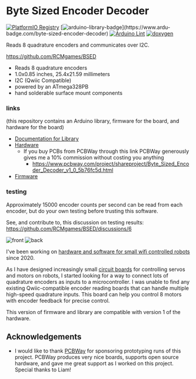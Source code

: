 # Byte Sized Encoder Decoder

[![PlatformIO Registry](https://badges.registry.platformio.org/packages/joshua1024/library/byte-sized-encoder-decoder.svg)](https://registry.platformio.org/libraries/joshua1024/byte-sized-encoder-decoder)
[![arduino-library-badge](https://www.ardu-badge.com/badge/byte-sized-encoder-decoder.svg?)](https://www.ardu-badge.com/byte-sized-encoder-decoder)
[![Arduino Lint](https://github.com/RCMgames/BSED/actions/workflows/arduino-lint.yml/badge.svg)](https://github.com/RCMgames/BSED/actions/workflows/arduino-lint.yml)
[![doxygen](https://github.com/RCMgames/BSED/actions/workflows/doxygen.yml/badge.svg)](https://github.com/RCMgames/BSED/actions/workflows/doxygen.yml)

Reads 8 quadrature encoders and communicates over I2C.

https://github.com/RCMgames/BSED

* Reads 8 quadrature encoders
* 1.0x0.85 inches, 25.4x21.59 millimeters
* I2C (Qwiic Compatible)
* powered by an ATmega328PB
* hand solderable surface mount components

### links 
(this repository contains an Arduino library, firmware for the board, and hardware for the board)
* [Documentation for Library](https://rcmgames.github.io/BSED/class_byte_sized_encoder_decoder.html)
* [Hardware](https://github.com/RCMgames/BSED/tree/main/extras/hardware)
  * If you buy PCBs from PCBWay through this link PCBWay generously gives me a 10% commission without costing you anything
    * https://www.pcbway.com/project/shareproject/Byte_Sized_Encoder_Decoder_v1_0_5b76fc5d.html
* [Firmware](https://github.com/RCMgames/BSED/tree/main/extras/firmware)

### testing
Approximately 15000 encoder counts per second can be read from each encoder, but do your own testing before trusting this software.

See, and contribute to, this discussion on testing results: https://github.com/RCMgames/BSED/discussions/6

![front](https://github.com/RCMgames/BSED/blob/fd907d3367903d2f684a02541658e857a268ef72/extras/hardware/photos/P1039300.JPG)
![back](https://github.com/RCMgames/BSED/blob/fd907d3367903d2f684a02541658e857a268ef72/extras/hardware/photos/P1039304.JPG)

I've been working on [hardware and software for small wifi controlled robots](https://github.com/rcmgames) since 2020.

As I have designed increasingly small [circuit boards](https://github.com/rcmgames) for controlling servos and motors on robots, I started looking for a way to connect lots of quadrature encoders as inputs to a microcontroller. I was unable to find any existing Qwiic-compatible encoder reading boards that can handle multiple high-speed quadrature inputs. This board can help you control 8 motors with encoder feedback for precise control.

This version of firmware and library are compatible with version 1 of the hardware.

## Acknowledgements
* I would like to thank [PCBWay](https://www.pcbway.com/) for sponsoring prototyping runs of this project. PCBWay produces very nice boards, supports open source hardware, and gave me great support as I worked on this project. Special thanks to Liam!
